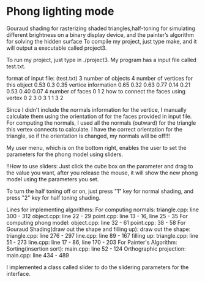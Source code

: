 # Phong lighting mode
Gouraud shading for rasterizing shaded triangles,half-toning for simulating different brightness on a binary display device, and the painter’s algorithm for solving the hidden surface 
To compile my project, just type make, and it will output a executable called project3.

To run my project, just type in ./project3. My program has a input file called test.txt.

format of input file: (test.txt)
3              number of objects
4 	       number of vertices for this object
0.53 0.3 0.35    vertice information
0.65 0.32 0.63
0.77 0.14 0.21
0.53 0.40 0.07
4             number of faces
0 1 2         how to connect the faces using vertex
0 2 3
0 3 1
1 3 2

Since I didn't include the normals information for the vertice, I manually calculate
them using the orientation of for the faces provided in input file. For computing the
normals, I used all the normals (outward) for the triangle this vertex connects to 
calculate. I have the correct orientation for the triangle, so if the orientation is 
changed, my normals will be off!!!

My user menu, which is on the bottom right, enables the user to set the parameters for
the phong model using sliders. 

!!How to use sliders:
Just click the cube box on the parameter and drag to the value you want, after you 
release the mouse, it will show the new phong model using the parameters you set.

To turn the half toning off or on, just press "1" key for normal shading, and press
"2" key for half toning shading.

Lines for implementing algorithms:
For computing normals: 
	triangle.cpp: line 300 - 312
	object.cpp: line 22 - 29
	point.cpp: line 13 - 16, line 25 - 35
For computing phong model:
	object.cpp: line 32 - 61
	point.cpp: 38 - 58
For Gouraud Shading(draw out the shape and filling up):
	draw out the shape:
		triangle.cpp: line 276 - 297
		line.cpp: line 89 - 167
	filling up:
		triangle.cpp: line 51 - 273
		line.cpp: line 17 - 86, line 170 - 203
For Painter's Algorithm:
	Sorting(insertion sort):
		main.cpp: line 52 - 124
	Orthographic projection:
		main.cpp: line 434 - 489

I implemented a class called slider to do the slidering parameters for the interface.

